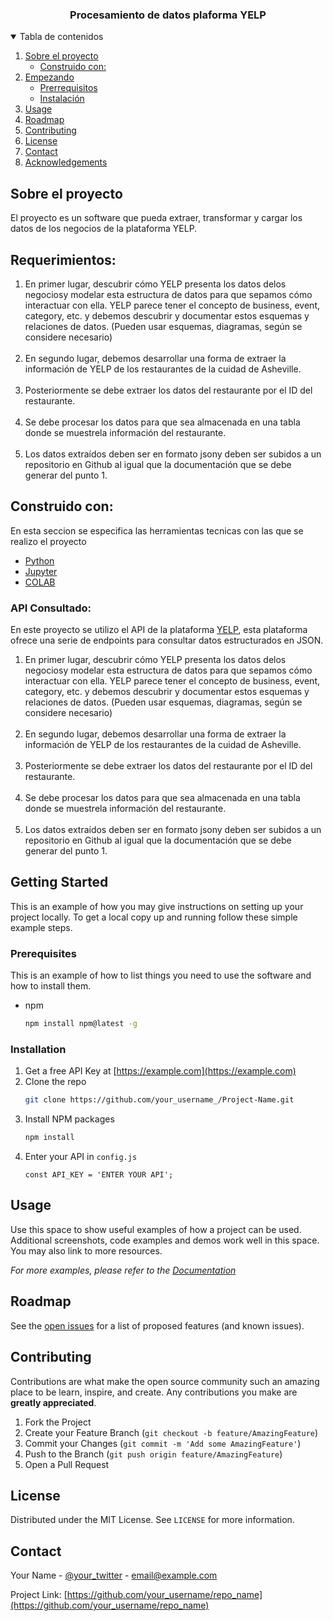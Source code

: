 <h3 align="center">Procesamiento de datos plaforma YELP</h3>

<details open="open">
  <summary>Tabla de contenidos</summary>
  <ol>
    <li>
      <a href="#about-the-project">Sobre el proyecto</a>
      <ul>
        <li><a href="#Construido con">Construido con:</a></li>
      </ul>
    </li>
    <li>
      <a href="#getting-started">Empezando</a>
      <ul>
        <li><a href="#prerequisites">Prerrequisitos</a></li>
        <li><a href="#installation">Instalación</a></li>
      </ul>
    </li>
    <li><a href="#usage">Usage</a></li>
    <li><a href="#roadmap">Roadmap</a></li>
    <li><a href="#contributing">Contributing</a></li>
    <li><a href="#license">License</a></li>
    <li><a href="#contact">Contact</a></li>
    <li><a href="#acknowledgements">Acknowledgements</a></li>
  </ol>
</details>



<!-- ABOUT THE PROJECT -->
## Sobre el proyecto


El proyecto es un software que pueda extraer, transformar y cargar los datos de los negocios de la plataforma YELP.


## Requerimientos: 

<ol>
<li>En primer lugar, descubrir cómo YELP presenta los datos delos negociosy modelar esta estructura de datos para que sepamos cómo interactuar con ella. YELP parece tener el concepto de business, event, category, etc. y debemos descubrir y documentar estos esquemas y relaciones de datos. (Pueden usar esquemas, diagramas, según se considere necesario)</li>
<br/>
<li>En segundo lugar, debemos desarrollar una forma de extraer la información de YELP de los restaurantes de la cuidad de Asheville.</li>
<br/>
<li>Posteriormente se debe extraer los datos del restaurante por el ID del restaurante. </li>
<br/>

<li>Se debe procesar los datos para que sea almacenada en una tabla donde se muestrela información del restaurante. </li>
<br/>

<li>Los datos extraídos deben ser en formato jsony deben ser subidos a un repositorio en Github al igual que la documentación que se debe generar del punto 1.</li>
</ol>


## Construido con:
En esta seccion se especifica las herramientas tecnicas con las que se realizo el proyecto

* [Python](https://www.python.org/)
* [Jupyter](https://jupyter.org/)
* [COLAB](https://colab.research.google.com/notebooks/intro.ipynb#recent=true)

### API Consultado:
En este proyecto se utilizo el API de la plataforma [YELP](https://www.yelp.com/developers/documentation/v3), esta plataforma ofrece una serie de endpoints para consultar datos estructurados en JSON. 


<ol>
<li>En primer lugar, descubrir cómo YELP presenta los datos delos negociosy modelar esta estructura de datos para que sepamos cómo interactuar con ella. YELP parece tener el concepto de business, event, category, etc. y debemos descubrir y documentar estos esquemas y relaciones de datos. (Pueden usar esquemas, diagramas, según se considere necesario)</li>
<br/>
<li>En segundo lugar, debemos desarrollar una forma de extraer la información de YELP de los restaurantes de la cuidad de Asheville.</li>
<br/>
<li>Posteriormente se debe extraer los datos del restaurante por el ID del restaurante. </li>
<br/>

<li>Se debe procesar los datos para que sea almacenada en una tabla donde se muestrela información del restaurante. </li>
<br/>

<li>Los datos extraídos deben ser en formato jsony deben ser subidos a un repositorio en Github al igual que la documentación que se debe generar del punto 1.</li>
</ol>



<!-- GETTING STARTED -->
## Getting Started

This is an example of how you may give instructions on setting up your project locally.
To get a local copy up and running follow these simple example steps.

### Prerequisites

This is an example of how to list things you need to use the software and how to install them.
* npm
  ```sh
  npm install npm@latest -g
  ```

### Installation

1. Get a free API Key at [https://example.com](https://example.com)
2. Clone the repo
   ```sh
   git clone https://github.com/your_username_/Project-Name.git
   ```
3. Install NPM packages
   ```sh
   npm install
   ```
4. Enter your API in `config.js`
   ```JS
   const API_KEY = 'ENTER YOUR API';
   ```



<!-- USAGE EXAMPLES -->
## Usage

Use this space to show useful examples of how a project can be used. Additional screenshots, code examples and demos work well in this space. You may also link to more resources.

_For more examples, please refer to the [Documentation](https://example.com)_



<!-- ROADMAP -->
## Roadmap

See the [open issues](https://github.com/othneildrew/Best-README-Template/issues) for a list of proposed features (and known issues).



<!-- CONTRIBUTING -->
## Contributing

Contributions are what make the open source community such an amazing place to be learn, inspire, and create. Any contributions you make are **greatly appreciated**.

1. Fork the Project
2. Create your Feature Branch (`git checkout -b feature/AmazingFeature`)
3. Commit your Changes (`git commit -m 'Add some AmazingFeature'`)
4. Push to the Branch (`git push origin feature/AmazingFeature`)
5. Open a Pull Request



<!-- LICENSE -->
## License

Distributed under the MIT License. See `LICENSE` for more information.



<!-- CONTACT -->
## Contact

Your Name - [@your_twitter](https://twitter.com/your_username) - email@example.com

Project Link: [https://github.com/your_username/repo_name](https://github.com/your_username/repo_name)



